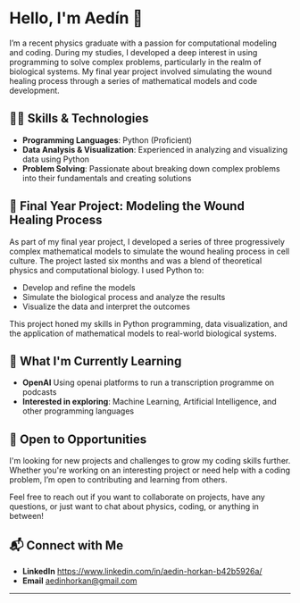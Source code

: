 # Hello, I'm Aedín 👋

I’m a recent physics graduate with a passion for computational modeling and coding. During my studies, I developed a deep interest in using programming to solve complex problems, particularly in the realm of biological systems. My final year project involved simulating the wound healing process through a series of mathematical models and code development.

## 👨‍💻 Skills & Technologies
- **Programming Languages**: Python (Proficient)
- **Data Analysis & Visualization**: Experienced in analyzing and visualizing data using Python
- **Problem Solving**: Passionate about breaking down complex problems into their fundamentals and creating solutions

## 🔬 Final Year Project: Modeling the Wound Healing Process
As part of my final year project, I developed a series of three progressively complex mathematical models to simulate the wound healing process in cell culture. The project lasted six months and was a blend of theoretical physics and computational biology. I used Python to:
- Develop and refine the models
- Simulate the biological process and analyze the results
- Visualize the data and interpret the outcomes

This project honed my skills in Python programming, data visualization, and the application of mathematical models to real-world biological systems.

## 🚀 What I'm Currently Learning
- **OpenAI** Using openai platforms to run a transcription programme on podcasts 
- **Interested in exploring**: Machine Learning, Artificial Intelligence, and other programming languages

## 💼 Open to Opportunities
I'm looking for new projects and challenges to grow my coding skills further. Whether you're working on an interesting project or need help with a coding problem, I’m open to contributing and learning from others.

Feel free to reach out if you want to collaborate on projects, have any questions, or just want to chat about physics, coding, or anything in between!

## 📬 Connect with Me
- **LinkedIn** https://www.linkedin.com/in/aedin-horkan-b42b5926a/
- **Email** aedinhorkan@gmail.com
---

